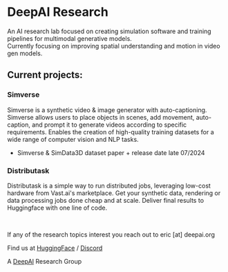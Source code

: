 # DeepAI Research 

An AI research lab focused on creating simulation software and training pipelines for multimodal generative models. <br/>
Currently focusing on improving spatial understanding and motion in video gen models. 

## Current projects:

### Simverse
Simverse is a synthetic video & image generator with auto-captioning. Simverse allows users to place objects in scenes, add movement, auto-caption, and prompt it to generate videos according to specific requirements. Enables the creation of high-quality training datasets for a wide range of computer vision and NLP tasks.
- Simverse & SimData3D dataset paper + release date late 07/2024


### Distributask
Distributask is a simple way to run distributed jobs, leveraging low-cost hardware from Vast.ai's marketplace. Get your synthetic data, rendering or data processing jobs done cheap and at scale. 
Deliver final results to Huggingface with one line of code.

<br>

If any of the research topics interest you reach out to eric [at] deepai.org 

Find us at [HuggingFace](https://huggingface.co/DeepAIResearch) / [Discord](https://discord.com/invite/sz6MRfQggc)
<br>

A [DeepAI](https://deepai.org/) Research Group
